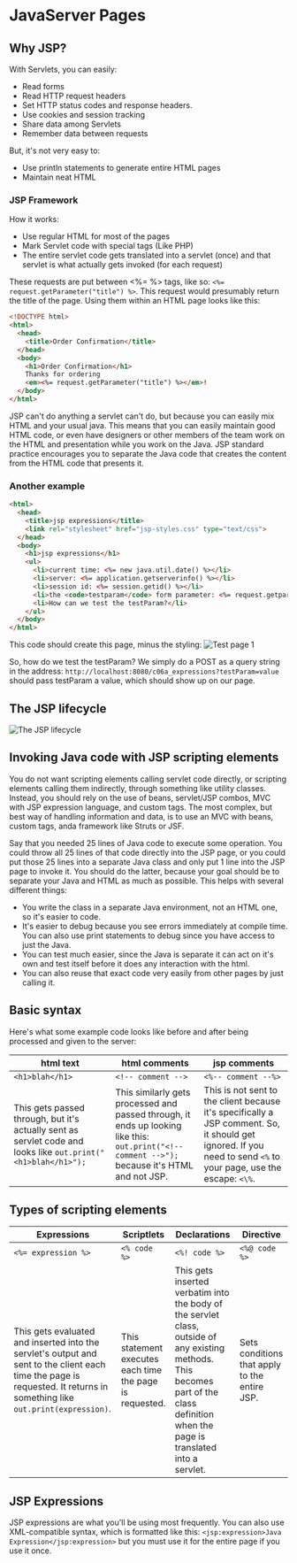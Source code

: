 # JavaServer Pages

## Why JSP?
With Servlets, you can easily:
- Read forms
- Read HTTP request headers
- Set HTTP status codes and response headers.
- Use cookies and session tracking
- Share data among Servlets
- Remember data between requests

But, it's not very easy to:
- Use println statements to generate entire HTML pages
- Maintain neat HTML

### JSP Framework

How it works:
- Use regular HTML for most of the pages
- Mark Servlet code with special tags (Like PHP)
- The entire servlet code gets translated into a servlet (once) and that servlet is what actually gets invoked (for each request)

These requests are put between <%= %> tags, like so: `<%= request.getParameter("title") %>`. This request would presumably return the title of the page. Using them within an HTML page looks like this:

```html
<!DOCTYPE html>
<html>
  <head>
    <title>Order Confirmation</title>
  </head>
  <body>
    <h1>Order Confirmation</h1>
    Thanks for ordering
    <em><%= request.getParameter("title") %></em>!
  </body>
</html>
```

JSP can't do anything a servlet can't do, but because you can easily mix HTML and your usual java. This means that you can easily maintain good HTML code, or even have designers or other members of the team work on the HTML and presentation while you work on the Java. JSP standard practice encourages you to separate the Java code that creates the content from the HTML code that presents it.

### Another example

```HTML
<html>
  <head>
    <title>jsp expressions</title>
    <link rel="stylesheet" href="jsp-styles.css" type="text/css">
  </head>
  <body>
    <h1>jsp expressions</h1>
    <ul>
      <li>current time: <%= new java.util.date() %></li>
      <li>server: <%= application.getserverinfo() %></li>
      <li>session id: <%= session.getid() %></li>
      <li>the <code>testparam</code> form parameter: <%= request.getparameter("testparam") %></li>
      <li>How can we test the testParam?</li>
    </ul>
  </body>
</html>
```
This code should create this page, minus the styling:
![Test page 1](https://i.imgur.com/0XfsACd.png)

So, how do we test the testParam? We simply do a POST as a query string in the address:
`http://localhost:8080/c06a_expressions?testParam=value` should pass testParam a value, which should show up on our page.

## The JSP lifecycle

![The JSP lifecycle](https://i.imgur.com/oR7cVgr.png)

## Invoking Java code with JSP scripting elements
You do not want scripting elements calling servlet code directly, or scripting elements calling them indirectly, through something like utility classes. Instead, you should rely on the use of beans, servlet/JSP combos, MVC with JSP expression language, and custom tags. The most complex, but best way of handling information and data, is to use an MVC with beans, custom tags, anda  framework like Struts or JSF.

Say that you needed 25 lines of Java code to execute some operation. You could throw all 25 lines of that code directly into the JSP page, or you could put those 25 lines into a separate Java class and only put 1 line into the JSP page to invoke it. You should do the latter, because your goal should be to separate your Java and HTML as much as possible. This helps with several different things:

- You write the class in a separate Java environment, not an HTML one, so it's easier to code.
- It's easier to debug because you see errors immediately at compile time. You can also use print statements to debug since you have access to just the Java.
- You can test much easier, since the Java is separate it can act on it's own and test itself before it does any interaction with the html.
- You can also reuse that exact code very easily from other pages by just calling it.

## Basic syntax
Here's what some example code looks like before and after being processed and given to the server:

html text | html comments | jsp comments
--- | --- | ---
`<h1>blah</h1>` | `<!-- comment -->` | `<%-- comment --%>`
This gets passed through, but it's actually sent as servlet code and looks like `out.print("<h1>blah</h1>");` | This similarly gets processed and passed through, it ends up looking like this: `out.print("<!-- comment -->");` because it's HTML and not JSP. | This is not sent to the client because it's specifically a JSP comment. So, it should get ignored. If you need to send `<%` to your page, use the escape: `<\%`.

## Types of scripting elements
Expressions | Scriptlets | Declarations | Directive
--- | --- | --- | ---
`<%= expression %>` | `<% code %>` | `<%! code %>` | `<%@ code %>`
This gets evaluated and inserted into the servlet's output and sent to the client each time the page is requested. It returns in something like `out.print(expression)`. | This statement executes each time the page is requested. | This gets inserted verbatim into the body of the servlet class, outside of any existing methods. This becomes part of the class definition when the page is translated into a servlet. | Sets conditions that apply to the entire JSP.

## JSP Expressions
JSP expressions are what you'll be using most frequently. You can also use XML-compatible syntax, which is formatted like this: `<jsp:expression>Java Expression</jsp:expression>` but you must use it for the entire page if you use it once.
